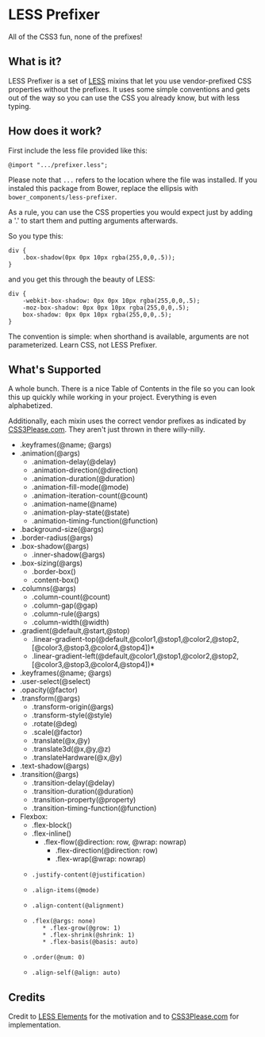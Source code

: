 # LESS Prefixer

All of the CSS3 fun, none of the prefixes!

## What is it?

LESS Prefixer is a set of [LESS](http://lesscss.org/) mixins that let you use vendor-prefixed CSS properties without the prefixes. It uses some simple conventions and gets out of the way so you can use the CSS you already know, but with less typing.

## How does it work?

First include the less file provided like this:

    @import ".../prefixer.less";

Please note that `...` refers to the location where the file was installed.  If you instaled this package from Bower, replace the ellipsis with `bower_components/less-prefixer`.

As a rule, you can use the CSS properties you would expect just by adding a '.' to start them and putting arguments afterwards.

So you type this:

	div {
		.box-shadow(0px 0px 10px rgba(255,0,0,.5));
	}

and you get this through the beauty of LESS:

	div {
		-webkit-box-shadow: 0px 0px 10px rgba(255,0,0,.5);
		-moz-box-shadow: 0px 0px 10px rgba(255,0,0,.5);
		box-shadow: 0px 0px 10px rgba(255,0,0,.5);
	}

The convention is simple: when shorthand is available, arguments are not parameterized. Learn CSS, not LESS Prefixer.

## What's Supported

A whole bunch. There is a nice Table of Contents in the file so you can look this up quickly while working in your project. Everything is even alphabetized.

Additionally, each mixin uses the correct vendor prefixes as indicated by [CSS3Please.com](http://css3please.com/). They aren't just thrown in there willy-nilly.

* .keyframes(@name; @args)
* .animation(@args)
    * .animation-delay(@delay)
    * .animation-direction(@direction)
    * .animation-duration(@duration)
    * .animation-fill-mode(@mode)
    * .animation-iteration-count(@count)
    * .animation-name(@name)
    * .animation-play-state(@state)
    * .animation-timing-function(@function)
* .background-size(@args)
* .border-radius(@args)
* .box-shadow(@args)
    * .inner-shadow(@args) 
* .box-sizing(@args)
    * .border-box() 
    * .content-box() 
* .columns(@args)
    * .column-count(@count)
    * .column-gap(@gap)
    * .column-rule(@args)
    * .column-width(@width)
* .gradient(@default,@start,@stop) 
    * .linear-gradient-top(@default,@color1,@stop1,@color2,@stop2,[@color3,@stop3,@color4,@stop4])*
    * .linear-gradient-left(@default,@color1,@stop1,@color2,@stop2,[@color3,@stop3,@color4,@stop4])*
* .keyframes(@name; @args)
* .user-select(@select)
* .opacity(@factor)
* .transform(@args)
    * .transform-origin(@args)
    * .transform-style(@style)
    * .rotate(@deg)
    * .scale(@factor)
    * .translate(@x,@y)
    * .translate3d(@x,@y,@z)
    * .translateHardware(@x,@y) 
* .text-shadow(@args)
* .transition(@args)
    * .transition-delay(@delay)
    * .transition-duration(@duration)
    * .transition-property(@property)
    * .transition-timing-function(@function)
* Flexbox: 
    * .flex-block()
    * .flex-inline()
         * .flex-flow(@direction: row, @wrap: nowrap)
             * .flex-direction(@direction: row)
             * .flex-wrap(@wrap: nowrap)
    *     .justify-content(@justification)
    *     .align-items(@mode)
    *     .align-content(@alignment)
    *     .flex(@args: none)
             * .flex-grow(@grow: 1)
             * .flex-shrink(@shrink: 1)
             * .flex-basis(@basis: auto)
    *     .order(@num: 0)
    *     .align-self(@align: auto)

## Credits

Credit to [LESS Elements](http://lesselements.com/) for the motivation and to [CSS3Please.com](http://css3please.com/) for implementation.
